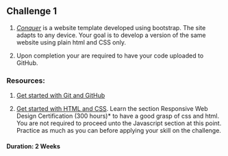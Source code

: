  


##  Challenge 1  

1.  *[Conquer]( https://www.free-css.com/free-css-templates/page196/conquer)* is a website template developed using   bootstrap. The site adapts to any device.
	Your goal is to develop a version of the same website using  plain html and CSS only.

	
2.  Upon completion your are required to have your code uploaded to GitHub.

###  Resources:

1. [Get started with Git and GitHub](https://product.hubspot.com/blog/git-and-github-tutorial-for-beginners)


2. [Get started with HTML and CSS](https://learn.freecodecamp.org/). Learn  the section Responsive Web Design Certification (300 hours)* to have a good grasp of css and html. You are not required to proceed unto the Javascript section at this point. Practice as much as you can before applying your skill on the challenge.

#### Duration: 2 Weeks

